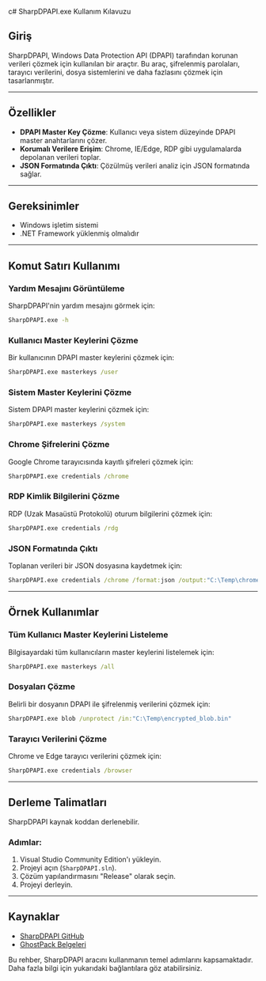 c# SharpDPAPI.exe Kullanım Kılavuzu

## Giriş
SharpDPAPI, Windows Data Protection API (DPAPI) tarafından korunan verileri çözmek için kullanılan bir araçtır. Bu araç, şifrelenmiş parolaları, tarayıcı verilerini, dosya sistemlerini ve daha fazlasını çözmek için tasarlanmıştır.

---

## Özellikler
- **DPAPI Master Key Çözme**: Kullanıcı veya sistem düzeyinde DPAPI master anahtarlarını çözer.
- **Korumalı Verilere Erişim**: Chrome, IE/Edge, RDP gibi uygulamalarda depolanan verileri toplar.
- **JSON Formatında Çıktı**: Çözülmüş verileri analiz için JSON formatında sağlar.

---

## Gereksinimler
- Windows işletim sistemi
- .NET Framework yüklenmiş olmalıdır

---

## Komut Satırı Kullanımı

### Yardım Mesajını Görüntüleme
SharpDPAPI'nin yardım mesajını görmek için:
```cmd
SharpDPAPI.exe -h
```

### Kullanıcı Master Keylerini Çözme
Bir kullanıcının DPAPI master keylerini çözmek için:
```cmd
SharpDPAPI.exe masterkeys /user
```

### Sistem Master Keylerini Çözme
Sistem DPAPI master keylerini çözmek için:
```cmd
SharpDPAPI.exe masterkeys /system
```

### Chrome Şifrelerini Çözme
Google Chrome tarayıcısında kayıtlı şifreleri çözmek için:
```cmd
SharpDPAPI.exe credentials /chrome
```

### RDP Kimlik Bilgilerini Çözme
RDP (Uzak Masaüstü Protokolü) oturum bilgilerini çözmek için:
```cmd
SharpDPAPI.exe credentials /rdg
```

### JSON Formatında Çıktı
Toplanan verileri bir JSON dosyasına kaydetmek için:
```cmd
SharpDPAPI.exe credentials /chrome /format:json /output:"C:\Temp\chrome_data.json"
```

---

## Örnek Kullanımlar

### Tüm Kullanıcı Master Keylerini Listeleme
Bilgisayardaki tüm kullanıcıların master keylerini listelemek için:
```cmd
SharpDPAPI.exe masterkeys /all
```

### Dosyaları Çözme
Belirli bir dosyanın DPAPI ile şifrelenmiş verilerini çözmek için:
```cmd
SharpDPAPI.exe blob /unprotect /in:"C:\Temp\encrypted_blob.bin"
```

### Tarayıcı Verilerini Çözme
Chrome ve Edge tarayıcı verilerini çözmek için:
```cmd
SharpDPAPI.exe credentials /browser
```

---

## Derleme Talimatları
SharpDPAPI kaynak koddan derlenebilir.

### Adımlar:
1. Visual Studio Community Edition'ı yükleyin.
2. Projeyi açın (`SharpDPAPI.sln`).
3. Çözüm yapılandırmasını "Release" olarak seçin.
4. Projeyi derleyin.

---

## Kaynaklar
- [SharpDPAPI GitHub](https://github.com/GhostPack/SharpDPAPI)
- [GhostPack Belgeleri](https://posts.specterops.io/)

Bu rehber, SharpDPAPI aracını kullanmanın temel adımlarını kapsamaktadır. Daha fazla bilgi için yukarıdaki bağlantılara göz atabilirsiniz.
